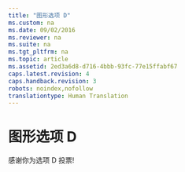 ```yaml
---
title: "图形选项 D"
ms.custom: na
ms.date: 09/02/2016
ms.reviewer: na
ms.suite: na
ms.tgt_pltfrm: na
ms.topic: article
ms.assetid: 2ed3a6d8-d716-4bbb-93fc-77e15ffabf67
caps.latest.revision: 4
caps.handback.revision: 3
robots: noindex,nofollow
translationtype: Human Translation
---
```

# 图形选项 D
感谢你为选项 D 投票\!